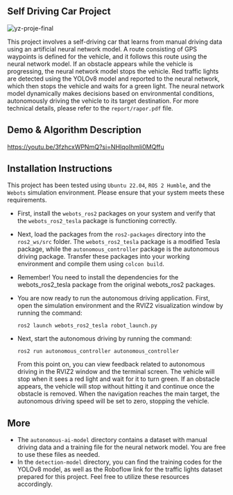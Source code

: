 ## Self Driving Car Project

![yz-proje-final](https://github.com/abdulkadrtr/self-driving-car-ros2/assets/87595266/1473a43b-d1fa-426f-aeba-69c99c8a5eae)

This project involves a self-driving car that learns from manual driving data using an artificial neural network model. A route consisting of GPS waypoints is defined for the vehicle, 
and it follows this route using the neural network model. If an obstacle appears while the vehicle is progressing, the neural network model stops the vehicle. Red traffic lights are 
detected using the YOLOv8 model and reported to the neural network, which then stops the vehicle and waits for a green light. The neural network model dynamically makes decisions 
based on environmental conditions, autonomously driving the vehicle to its target destination. For more technical details, please refer to the `report/rapor.pdf` file.

## Demo & Algorithm Description

https://youtu.be/3fzhcxWPNmQ?si=NHlqoIhmli0MQffu

## Installation Instructions


This project has been tested using `Ubuntu 22.04`, `ROS 2 Humble`, and the `Webots` simulation environment. Please ensure that your system meets these requirements.

- First, install the `webots_ros2` packages on your system and verify that the `webots_ros2_tesla` package is functioning correctly.

- Next, load the packages from the `ros2-packages` directory into the `ros2_ws/src` folder. 
The `webots_ros2_tesla` package is a modified Tesla package, while the `autonomous_controller` package is the autonomous driving package. 
Transfer these packages into your working environment and compile them using `colcon build`.

- Remember! You need to install the dependencies for the webots_ros2_tesla package from the original webots_ros2 packages.

- You are now ready to run the autonomous driving application. First, open the simulation environment and the RVIZ2 visualization window by running the command:
  
  `ros2 launch webots_ros2_tesla robot_launch.py`

- Next, start the autonomous driving by running the command:
  
  `ros2 run autonomous_controller autonomous_controller`


  From this point on, you can view feedback related to autonomous driving in the RVIZ2 window and the terminal screen. The vehicle will stop when it sees a red light and wait for it to turn green.
  If an obstacle appears, the vehicle will stop without hitting it and continue once the obstacle is removed.
  When the navigation reaches the main target, the autonomous driving speed will be set to zero, stopping the vehicle.

## More

- The `autonomous-ai-model` directory contains a dataset with manual driving data and a training file for the neural network model. You are free to use these files as needed.
- In the `detection-model` directory, you can find the training codes for the YOLOv8 model, as well as the Roboflow link for the traffic lights dataset prepared for this project.
  Feel free to utilize these resources accordingly.
